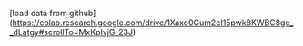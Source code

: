 [load data from github] (https://colab.research.google.com/drive/1Xaxo0Gum2eI15pwk8KWBC8gc__dLatgy#scrollTo=MxKpIvjG-23J)
